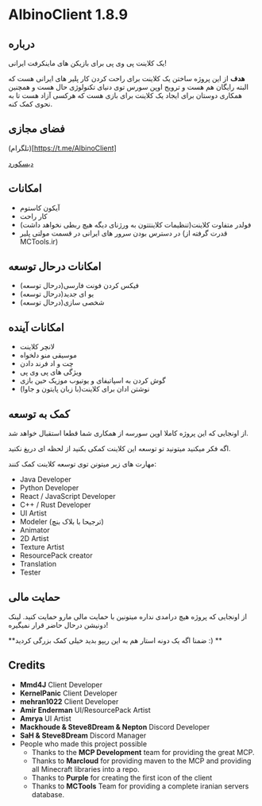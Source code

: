 # AlbinoClient 1.8.9

## درباره

یک کلاینت پی وی پی برای بازیکن های ماینکرفت ایرانی!

**هدف** از این پروژه ساختن یک کلاینت برای راحت کردن کار پلیر های ایرانی هست 
که البته رایگان هم هست و ترویج اوپن سورس توی دنیای تکنولوژی حال هست و
همچنین همکاری دوستان برای ایجاد یک کلاینت برای بازی هست 
که هرکسی آزاد هست تا به نحوی کمک کنه.

## فضای مجازی
(تلگرام)[https://t.me/AlbinoClient]

[دیسکورد](https://dsc.gg/albinoclient)
## امکانات

- آیکون کاستوم
- کار راحت
- فولدر متفاوت کلاینت(تنظیمات کلاینتتون به ورژنای دیگه هیچ ربطی نخواهد داشت)
- در دسترس بودن سرور های ایرانی در قسمت مولتی پلیر (قدرت گرفته از MCTools.ir)

## امکانات درحال توسعه

- فیکس کردن فونت فارسی(درحال توسعه)
- یو ای جدید(درحال توسعه)
- شخصی سازی(درحال توسعه)

## امکانات آینده

- لانچر کلاینت
- موسیقی منو دلخواه
- چت و اد فرند دادن
- ویژگی های پی وی پی
- گوش کردن به اسپاتیفای و یوتیوب موزیک حین بازی
 - نوشتن ادان برای کلاینت(با زبان پایتون و جاوا)

## کمک به توسعه

از اونجایی که این پروژه کاملا اوپن سورسه از همکاری شما قطعا استقبال خواهد شد.

اگه فکر میکنید میتونید تو توسعه این کلاینت کمکی بکنید از لحظه ای دریغ نکنید.

مهارت های زیر میتونن توی توسعه کلاینت کمک کنند:

- Java Developer
- Python Developer
- React / JavaScript Developer
- C++ / Rust Developer
- UI Artist
- Modeler (ترجیحا با بلاک بنچ)
- Animator
- 2D Artist
- Texture Artist
- ResourcePack creator
- Translation
- Tester

## حمایت مالی

از اونجایی که پروژه هیچ درامدی نداره میتونین با حمایت مالی مارو حمایت کنید.
لینک دونیشن درحال حاضر قرار نمیگیره!

**ضمنا اگه یک دونه استار هم به این ریپو بدید خیلی کمک بزرگی کردید :)
**
## Credits
- **Mmd4J** Client Developer
- **KernelPanic** Client Developer
- **mehran1022** Client Developer
- **Amir Enderman** UI/ResourcePack Artist
- **Amrya** UI Artist
- **Mackhoude & Steve8Dream & Nepton** Discord Developer
- **SaH & Steve8Dream** Discord Manager
- People who made this project possible
    - Thanks to the **MCP Development** team for providing the great MCP.
    - Thanks to **Marcloud** for providing maven to the MCP and providing all Minecraft libraries into a repo.
    - Thanks to **Purple** for creating the first icon of the client
    - Thanks to **MCTools** Team for providing a complete iranian servers database.
